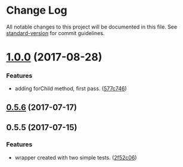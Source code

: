 # Change Log

All notable changes to this project will be documented in this file. See [standard-version](https://github.com/conventional-changelog/standard-version) for commit guidelines.

<a name="1.0.0"></a>
# [1.0.0](https://github.com/kaiu-io/ng-serializer/compare/v0.5.6...v1.0.0) (2017-08-28)


### Features

* adding forChild method, first pass. ([577c746](https://github.com/kaiu-io/ng-serializer/commit/577c746))



<a name="0.5.6"></a>
## [0.5.6](https://github.com/kaiu-lab/ng-serializer/compare/v0.5.5...v0.5.6) (2017-07-17)



<a name="0.5.5"></a>
## 0.5.5 (2017-07-15)


### Features

* wrapper created with two simple tests. ([2f52c06](https://github.com/kaiu-lab/ng-serializer/commit/2f52c06))
